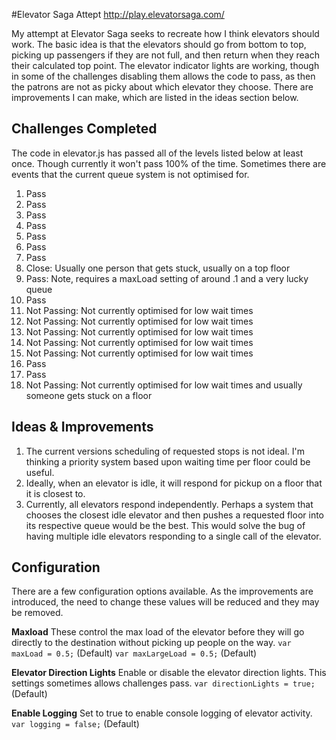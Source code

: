 

#Elevator Saga Attept
http://play.elevatorsaga.com/

My attempt at Elevator Saga seeks to recreate how I think elevators should work. The basic idea is that the elevators should go from bottom to top, picking up passengers if they are not full, and then return when they reach their calculated top point. The elevator indicator lights are working, though in some of the challenges disabling them allows the code to pass, as then the patrons are not as picky about which elevator they choose. There are improvements I can make, which are listed in the ideas section below.

## Challenges Completed
The code in elevator.js has passed all of the levels listed below at least once. Though currently it won't pass 100% of the time. Sometimes there are events that the current queue system is not optimised for.

1.  Pass
2.  Pass
3.  Pass
4.  Pass
5.  Pass
6.  Pass
7.  Pass
8.  Close: Usually one person that gets stuck, usually on a top floor
9.  Pass: Note, requires a maxLoad setting of around .1 and a very lucky queue
10. Pass
11. Not Passing: Not currently optimised for low wait times
12. Not Passing: Not currently optimised for low wait times
13. Not Passing: Not currently optimised for low wait times
14. Not Passing: Not currently optimised for low wait times
15. Not Passing: Not currently optimised for low wait times
16. Pass
17. Pass
18. Not Passing: Not currently optimised for low wait times and usually someone gets stuck on a floor


## Ideas & Improvements
1. The current versions scheduling of requested stops is not ideal. I'm thinking a priority system based upon waiting time per floor could be useful.
2. Ideally, when an elevator is idle, it will respond for pickup on a floor that it is closest to.
3. Currently, all elevators respond independently. Perhaps a system that chooses the closest idle elevator and then pushes a requested floor into its respective queue would be the best. This would solve the bug of having multiple idle elevators responding to a single call of the elevator. 

## Configuration
There are a few configuration options available. As the improvements are introduced, the need to change these values will be reduced and they may be removed.

**Maxload** 
These control the max load of the elevator before they will go directly to the destination without picking up people on the way.
`var maxLoad = 0.5;` (Default)
`var maxLargeLoad = 0.5;` (Default)

**Elevator Direction Lights** 
Enable or disable the elevator direction lights. This settings sometimes allows challenges pass.
`var directionLights = true;` (Default)

**Enable Logging**
Set to true to enable console logging of elevator activity.
`var logging = false;` (Default)